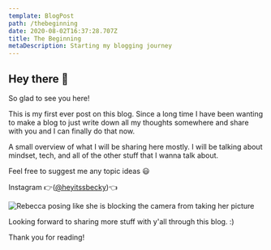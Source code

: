 ```yaml
---
template: BlogPost
path: /thebeginning
date: 2020-08-02T16:37:28.707Z
title: The Beginning
metaDescription: Starting my blogging journey
---
```

## Hey there 👋

So glad to see you here!

This is my first ever post on this blog. Since a long time I have been wanting to make a blog to just write down all my thoughts somewhere and share with you and I can finally do that now.

A small overview of what I will be sharing here mostly. I will be talking about mindset, tech, and all of the other stuff that I wanna talk about.

Feel free to suggest me any topic ideas 😃

Instagram 👉([@heyitssbecky](https://www.instagram.com/heyitssbecky/))👈

![Rebecca posing like she is blocking the camera from taking her picture](./me-pic.jpg)

Looking forward to sharing more stuff with y'all through this blog. :)

Thank you for reading!
